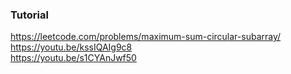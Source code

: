 ### Tutorial

<a href="https://leetcode.com/problems/maximum-sum-circular-subarray/">https://leetcode.com/problems/maximum-sum-circular-subarray/</a>
<br />
<a href="https://youtu.be/kssIQAIg9c8">https://youtu.be/kssIQAIg9c8</a>
<br />
<a href="https://youtu.be/s1CYAnJwf50">https://youtu.be/s1CYAnJwf50</a>
